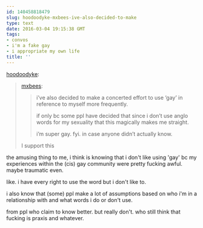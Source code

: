 ```yaml
---
id: 140458818479
slug: hoodoodyke-mxbees-ive-also-decided-to-make
type: text
date: 2016-03-04 19:15:38 GMT
tags:
- convos
- i'm a fake gay
- i appropriate my own life
title: ''
---
```

<p><a class="tumblr_blog" href="http://hoodoodyke.tumblr.com/post/140454064604">hoodoodyke</a>:</p>
<blockquote>
<p><a class="tumblr_blog" href="http://mxbees.tumblr.com/post/140453117604">mxbees</a>:</p>
<blockquote>
<p>i’ve also decided to make a concerted effort to use ‘gay’ in reference to myself more frequently.</p>

<p>if only bc some ppl have decided that since i don’t use anglo words for my sexuality that this magically makes me straight.</p>

<p>i’m super gay. fyi. in case anyone didn’t actually know.</p>
</blockquote>
<p>I support this</p>
</blockquote>

the amusing thing to me, i think is knowing that i don't like using 'gay' bc my experiences within the (cis) gay community were pretty fucking awful. maybe traumatic even.

like. i have every right to use the word but i don't like to. 

i also know that (some) ppl make a lot of assumptions based on who i'm in a relationship with and what words i do or don't use. 

from ppl who claim to know better. but really don't. who still think that fucking is praxis and whatever.